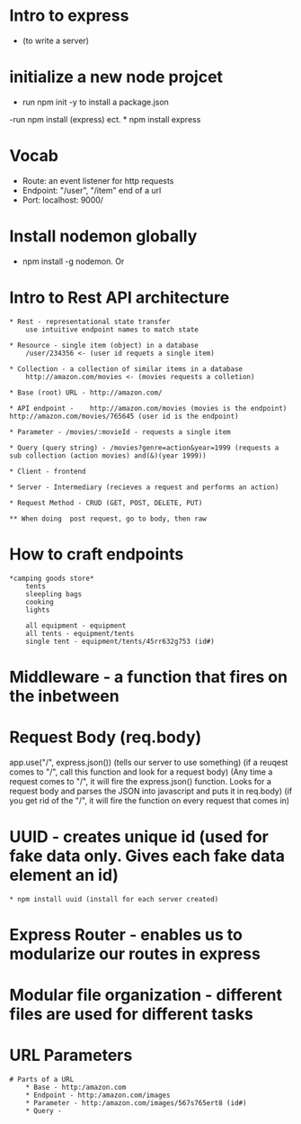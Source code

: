 # Intro to express
* (to write a server)

# initialize a new node projcet
- run npm init -y to install a package.json

-run npm install <dependencies> (express) ect.
    * npm install express

# Vocab
* Route: an event listener for http requests
* Endpoint: "/user", "/item" end of a url
* Port: localhost: 9000/


# Install nodemon globally
* npm install -g nodemon. Or

# Intro to Rest API architecture
    * Rest - representational state transfer
        use intuitive endpoint names to match state

    * Resource - single item (object) in a database
        /user/234356 <- (user id requets a single item)

    * Collection - a collection of similar items in a database
        http://amazon.com/movies <- (movies requests a colletion)

    * Base (root) URL - http://amazon.com/

    * API endpoint -    http://amazon.com/movies (movies is the endpoint) http://amazon.com/movies/765645 (user id is the endpoint)

    * Parameter - /movies/:movieId - requests a single item

    * Query (query string) - /movies?genre=action&year=1999 (requests a sub collection (action movies) and(&)(year 1999))

    * Client - frontend

    * Server - Intermediary (recieves a request and performs an action)

    * Request Method - CRUD (GET, POST, DELETE, PUT)

    ** When doing  post request, go to body, then raw

# How to craft endpoints
    *camping goods store*
        tents
        sleepling bags
        cooking
        lights

        all equipment - equipment
        all tents - equipment/tents
        single tent - equipment/tents/45rr632g753 (id#)



# Middleware - a function that fires on the inbetween

# Request Body (req.body)

app.use("/", express.json()) (tells our server to use something) (if a reuqest comes to "/", call this function and look for a request body) (Any time a request comes to "/", it will fire the express.json() function. Looks for a request body and parses the JSON into javascript and puts it in req.body) (if you get rid of the "/", it will fire the function on every request that comes in)

# UUID - creates unique id (used for fake data only. Gives each fake data element an id)
    * npm install uuid (install for each server created)


# Express Router - enables us to modularize our routes in express
# Modular file organization - different files are used for different tasks

# URL Parameters
    # Parts of a URL
        * Base - http:/amazon.com
        * Endpoint - http:/amazon.com/images
        * Parameter - http:/amazon.com/images/567s765ert8 (id#)
        * Query -

